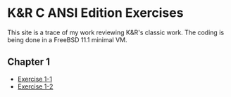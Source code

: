 # K&R C ANSI Edition Exercises
This site is a trace of my work reviewing K&R's classic work. The coding is being done in a FreeBSD 11.1 minimal VM.

## Chapter 1

* [Exercise 1-1](ex1-1.md)
* [Exercise 1-2](ex1-2.md)


